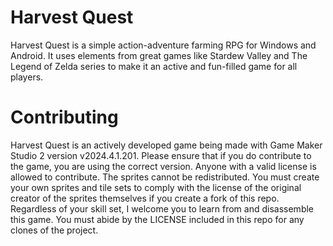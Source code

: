 # Harvest Quest
Harvest Quest is a simple action-adventure farming RPG for Windows and Android. It uses elements from great games like Stardew Valley and The Legend of Zelda series to
make it an active and fun-filled game for all players.

# Contributing
Harvest Quest is an actively developed game being made with Game Maker Studio 2 version v2024.4.1.201. Please ensure that if you do contribute to the game, you are using 
the correct version. Anyone with a valid license is allowed to contribute. The sprites cannot be redistributed. You must create your own sprites and tile sets to comply 
with the license of the original creator of the sprites themselves if you create a fork of this repo. Regardless of your skill set, I welcome you to learn from and 
disassemble this game. You must abide by the LICENSE included in this repo for any clones of the project.
